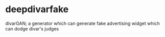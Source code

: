 # deepdivarfake
divarGAN; a generator which can generate fake advertising widget which can dodge divar's judges
